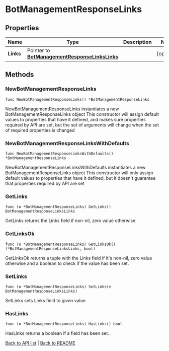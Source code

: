 # BotManagementResponseLinks

## Properties

Name | Type | Description | Notes
------------ | ------------- | ------------- | -------------
**Links** | Pointer to [**BotManagementResponseLinksLinks**](BotManagementResponseLinksLinks.md) |  | [optional] 

## Methods

### NewBotManagementResponseLinks

`func NewBotManagementResponseLinks() *BotManagementResponseLinks`

NewBotManagementResponseLinks instantiates a new BotManagementResponseLinks object
This constructor will assign default values to properties that have it defined,
and makes sure properties required by API are set, but the set of arguments
will change when the set of required properties is changed

### NewBotManagementResponseLinksWithDefaults

`func NewBotManagementResponseLinksWithDefaults() *BotManagementResponseLinks`

NewBotManagementResponseLinksWithDefaults instantiates a new BotManagementResponseLinks object
This constructor will only assign default values to properties that have it defined,
but it doesn't guarantee that properties required by API are set

### GetLinks

`func (o *BotManagementResponseLinks) GetLinks() BotManagementResponseLinksLinks`

GetLinks returns the Links field if non-nil, zero value otherwise.

### GetLinksOk

`func (o *BotManagementResponseLinks) GetLinksOk() (*BotManagementResponseLinksLinks, bool)`

GetLinksOk returns a tuple with the Links field if it's non-nil, zero value otherwise
and a boolean to check if the value has been set.

### SetLinks

`func (o *BotManagementResponseLinks) SetLinks(v BotManagementResponseLinksLinks)`

SetLinks sets Links field to given value.

### HasLinks

`func (o *BotManagementResponseLinks) HasLinks() bool`

HasLinks returns a boolean if a field has been set.


[Back to API list](../README.md#documentation-for-api-endpoints) | [Back to README](../README.md)


